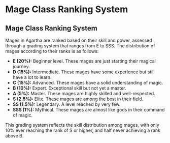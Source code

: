 
#  Mage Class Ranking System

## Mage Class Ranking System

Mages in Agartha are ranked based on their skill and power, assessed through a grading system that ranges from E to SSS. The distribution of mages according to their ranks is as follows:

- **E (20%):** Beginner level. These mages are just starting their magical journey.
- **D (15%):** Intermediate. These mages have some experience but still have a lot to learn.
- **C (15%):** Advanced. These mages have a solid understanding of magic.
- **B (10%):** Expert. Exceptional skill but not yet a master.
- **A (5%):** Master. These mages are highly skilled and well-respected.
- **S (2.5%):** Elite. These mages are among the best in their field.
- **SS (1.5%):** Legendary. A level reached by very few.
- **SSS (1%):** Mythical. These mages are almost like gods in their command of magic.

This grading system reflects the skill distribution among mages, with only 10% ever reaching the rank of S or higher, and half never achieving a rank above B.


